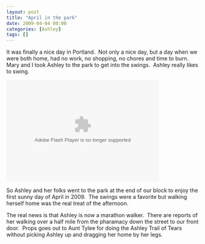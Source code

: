 ```yaml
---
layout: post
title: "April in the park"
date: 2009-04-04 00:00
categories: [Ashley]
tags: []
---
```



It was finally a nice day in Portland.  Not only a nice day, but a day when we were both home, had no work, no shopping, no chores and time to burn.  Mary and I took Ashley to the park to get into the swings.  Ashley really likes to swing.

<embed height="267" width="400" pluginspage="http://www.macromedia.com/go/getflashplayer" flashvars="host=picasaweb.google.com&amp;hl=en_US&amp;feat=flashalbum&amp;RGB=0x000000&amp;feed=http%3A%2F%2Fpicasaweb.google.com%2Fdata%2Ffeed%2Fapi%2Fuser%2Fwyseguys%2Falbumid%2F5321070326810686897%3Falt%3Drss%26kind%3Dphoto%26authkey%3DGv1sRgCMyrgPGUmar2bQ%26hl%3Den_US" src="http://picasaweb.google.com/s/c/bin/slideshow.swf" type="application/x-shockwave-flash" />   



 So Ashley and her folks went to the park at the end of our block to enjoy the first sunny day of April in 2009.  The swings were a favorite but walking herself home was the real treat of the afternoon.



The real news is that Ashley is now a marathon walker.  There are reports of her walking over a half mile from the pharamacy down the street to our front door.  Props goes out to Aunt Tylee for doing the Ashley Trail of Tears without picking Ashley up and dragging her home by her legs.  



